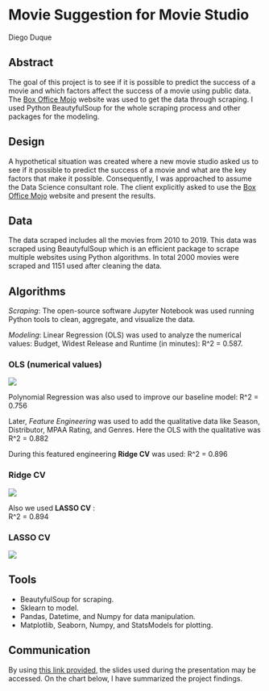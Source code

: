 # Movie Suggestion for Movie Studio
Diego Duque

## Abstract
The goal of this project is to see if it is possible to predict the success of a movie and which factors affect the success of a movie using public data. The [Box Office Mojo](https://www.boxofficemojo.com) website was used to get the data through scraping. I used Python BeautyfulSoup for the whole scraping process and other packages for the modeling.

## Design
A hypothetical situation was created where a new movie studio asked us to see if it possible to predict the success of a movie and what are the key factors that make it possible. Consequently, I was approached to assume the Data Science consultant role. The client explicitly asked to use the [Box Office Mojo](https://www.boxofficemojo.com) website and present the results.

## Data
The data scraped includes all the movies from 2010 to 2019. This data was scraped using BeautyfulSoup which is an efficient package to scrape multiple websites using Python algorithms. In total 2000 movies were scraped and 1151 used after cleaning the data.

## Algorithms
*Scraping*:
The open-source software Jupyter Notebook was used running Python tools to clean, aggregate, and visualize the data.

*Modeling*:
Linear Regression (OLS) was used to analyze the numerical values: Budget, Widest Release and Runtime (in minutes):
  R^2 = 0.587.
### OLS (numerical values)
<img src="https://github.com/dieguque/Movies_Project/blob/8894bba9708f39c6f119e8d86d63969902eb2633/charts/OLS_num.png" >
  
Polynomial Regression was also used to improve our baseline model:
  R^2 = 0.756

Later, *Feature Engineering* was used to add the qualitative data like Season, Distributor, MPAA Rating, and Genres. Here the OLS with the qualitative was 
  R^2 = 0.882 

During this featured engineering **Ridge CV** was used:
  R^2 = 0.896
  
### Ridge CV
<img src="https://github.com/dieguque/Movies_Project/blob/1c7cabb094fc652e908c4d246719a2a6cb79ee70/charts/movies_ridge_log_jointplot.png" >
  
Also we used **LASSO CV** :  
  R^2 = 0.894
### LASSO CV
<img src="https://github.com/dieguque/Movies_Project/blob/1c7cabb094fc652e908c4d246719a2a6cb79ee70/charts/movies_lasso_log_jointplot.png" >


## Tools
  - BeautyfulSoup for scraping.
  - Sklearn to model.
  - Pandas, Datetime, and Numpy for data manipulation.
  - Matplotlib, Seaborn, Numpy, and StatsModels for plotting.

## Communication
By using [this link provided](https://github.com/dieguque/Movies_Project/blob/8894bba9708f39c6f119e8d86d63969902eb2633/movies_presentation.pdf), the slides used during the presentation may be accessed. On the chart below, I have summarized the project findings.





